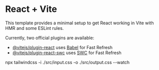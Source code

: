 # React + Vite

This template provides a minimal setup to get React working in Vite with HMR and some ESLint rules.

Currently, two official plugins are available:

- [@vitejs/plugin-react](https://github.com/vitejs/vite-plugin-react/blob/main/packages/plugin-react/README.md) uses [Babel](https://babeljs.io/) for Fast Refresh
- [@vitejs/plugin-react-swc](https://github.com/vitejs/vite-plugin-react-swc) uses [SWC](https://swc.rs/) for Fast Refresh


<!-- bg coloer -->
<div class="absolute top-0 z-[-2] h-screen w-screen bg-neutral-950 bg-[radial-gradient(ellipse_80%_80%_at_50%_-20%,rgba(120,119,198,0.3),rgba(255,255,255,0))]"></div>

<!-- tailwindcss -->
npx tailwindcss -i ./src/input.css -o ./src/output.css --watch